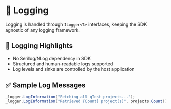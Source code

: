 # 📝 Logging

Logging is handled through `ILogger<T>` interfaces, keeping the SDK agnostic of any logging framework.

## 🎯 Logging Highlights

- No Serilog/NLog dependency in SDK
- Structured and human-readable logs supported
- Log levels and sinks are controlled by the host application

## ✅ Sample Log Messages

```csharp
_logger.LogInformation("Fetching all qTest projects...");
_logger.LogInformation("Retrieved {Count} project(s)", projects.Count());
